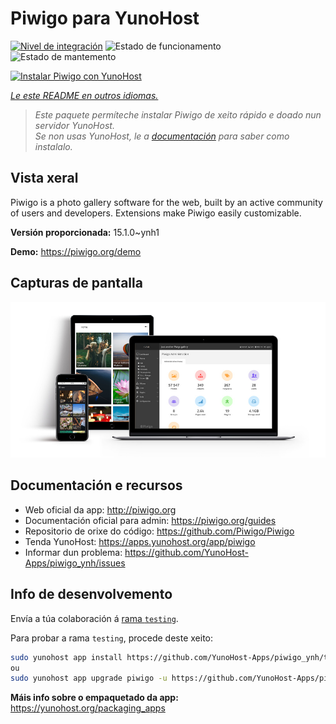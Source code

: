 <!--
NOTA: Este README foi creado automáticamente por <https://github.com/YunoHost/apps/tree/master/tools/readme_generator>
NON debe editarse manualmente.
-->

# Piwigo para YunoHost

[![Nivel de integración](https://apps.yunohost.org/badge/integration/piwigo)](https://ci-apps.yunohost.org/ci/apps/piwigo/)
![Estado de funcionamento](https://apps.yunohost.org/badge/state/piwigo)
![Estado de mantemento](https://apps.yunohost.org/badge/maintained/piwigo)

[![Instalar Piwigo con YunoHost](https://install-app.yunohost.org/install-with-yunohost.svg)](https://install-app.yunohost.org/?app=piwigo)

*[Le este README en outros idiomas.](./ALL_README.md)*

> *Este paquete permíteche instalar Piwigo de xeito rápido e doado nun servidor YunoHost.*  
> *Se non usas YunoHost, le a [documentación](https://yunohost.org/install) para saber como instalalo.*

## Vista xeral

Piwigo is a photo gallery software for the web, built by an active community of users and developers. Extensions make Piwigo easily customizable.


**Versión proporcionada:** 15.1.0~ynh1

**Demo:** <https://piwigo.org/demo>

## Capturas de pantalla

![Captura de pantalla de Piwigo](./doc/screenshots/screenshot_Piwigo.jpg)

## Documentación e recursos

- Web oficial da app: <http://piwigo.org>
- Documentación oficial para admin: <https://piwigo.org/guides>
- Repositorio de orixe do código: <https://github.com/Piwigo/Piwigo>
- Tenda YunoHost: <https://apps.yunohost.org/app/piwigo>
- Informar dun problema: <https://github.com/YunoHost-Apps/piwigo_ynh/issues>

## Info de desenvolvemento

Envía a túa colaboración á [rama `testing`](https://github.com/YunoHost-Apps/piwigo_ynh/tree/testing).

Para probar a rama `testing`, procede deste xeito:

```bash
sudo yunohost app install https://github.com/YunoHost-Apps/piwigo_ynh/tree/testing --debug
ou
sudo yunohost app upgrade piwigo -u https://github.com/YunoHost-Apps/piwigo_ynh/tree/testing --debug
```

**Máis info sobre o empaquetado da app:** <https://yunohost.org/packaging_apps>
